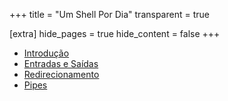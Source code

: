 +++
title = "Um Shell Por Dia"
transparent = true

[extra]
hide_pages = true
hide_content = false
+++

* [Introdução](@./introducao.md)
* [Entradas e Saídas](@./entradas-e-saidas.md)
* [Redirecionamento](@./redicionamento.md)
* [Pipes](@./pipes.md)
